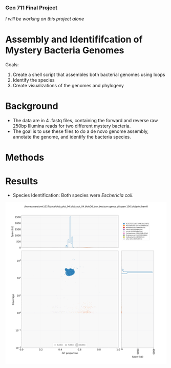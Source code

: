 ### Gen 711 Final Project
*I will be working on this project alone*

# Assembly and Identififcation of Mystery Bacteria Genomes 
Goals: 
1. Create a shell script that assembles both bacterial genomes using loops
2. Identify the species
3. Create visualizations of the genomes and phylogeny 

# Background
- The data are in 4 .fastq files, containing the forward and reverse raw 250bp Illumina reads for two different mystery bacteria.
- The goal is to use these files to do a de novo genome assembly, annotate the genome, and identify the bacteria species. 

# Methods

# Results
- Species Identification: Both species were _Eschericia coli_.

![Sample 04 blobplot](images/blobplot_04.bam0.png)

